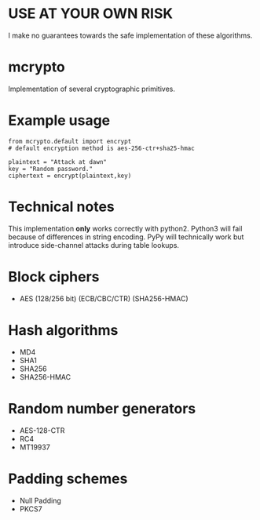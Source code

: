 # USE AT YOUR OWN RISK

I make no guarantees towards the safe implementation of these
algorithms.

# mcrypto

Implementation of several cryptographic primitives.

# Example usage

    from mcrypto.default import encrypt
    # default encryption method is aes-256-ctr+sha25-hmac

    plaintext = "Attack at dawn"
    key = "Random password."
    ciphertext = encrypt(plaintext,key)

# Technical notes

This implementation **only** works correctly with python2. Python3
will fail because of differences in string encoding. PyPy will
technically work but introduce side-channel attacks during table
lookups.

# Block ciphers

- AES (128/256 bit) (ECB/CBC/CTR) (SHA256-HMAC)

# Hash algorithms

- MD4
- SHA1
- SHA256
- SHA256-HMAC

# Random number generators

- AES-128-CTR
- RC4
- MT19937

# Padding schemes

- Null Padding
- PKCS7


